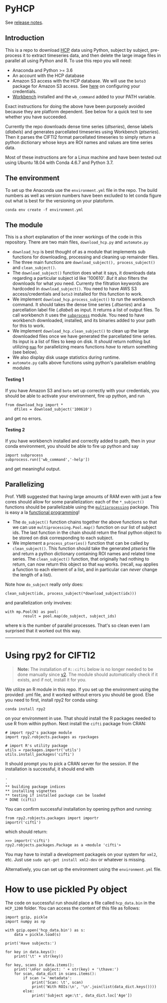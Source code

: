 # PyHCP

See [release notes](https://github.com/iabraham/pyhcp/releases).

## Introduction 

This is a repo to download [HCP](https://db.humanconnectome.org/) data using Python, subject by subject, pre-process it to extract timeseries data, and then delete the large image files in parallel all using Python and R. To use this repo you will need:

 * Anaconda and Python >= 3.6
 * An account with the HCP database
 * Amazon S3 access with the HCP database. We will use the `boto3` package for Amazon S3 access. See [here](https://boto3.amazonaws.com/v1/documentation/api/latest/guide/quickstart.html#configuration'') on configuring your credentials. 
 * [Workbench](https://www.humanconnectome.org/software/connectome-workbench) installed and the `wb_command` added to your PATH variable.

Exact instructions for doing the above have been purposely avoided because they are platform dependent. See below for a quick test to see whether you have succeeded. 

Currently the repo downloads dense time series (*dtseries*), dense labels (*dlabels*) and generates parcellated timeseries using Workbench (*ptseries*). Then it parses the CIFTI2 format parcellated timeseries to simply return a python dictionary whose keys are ROI names and values are time series data. 

Most of these instructions are for a Linux machine and have been tested out using Ubuntu 18.04 with Conda 4.6.7 and Python 3.7. 

## The environment 

To set up the Anaconda use the `environment.yml` file in the repo. The build numbers as well as version numbers have been excluded to let conda figure out what is best for the versioning on your platoform. 

	conda env create -f environment.yml

## The module
This is  a short explanation of the inner workings of the code in this repository. There are two main files, `download_hcp.py` and `automate.py`

 - `download_hcp` is best thought of as a module that implements sub functions for downloading, processing and cleaning up remainder files.
 - The three main functions are `download_subject(), process_subject()` and `clean_subject()`. 
 - The `download_subject()` function does what it says, it downloads data regarding a particular subject id like '100610'. _But_ it also filters the downloads for what _you_ need. Currenty the filtration keywords are hardcoded in `download_subject()`. You need to have AWS S3 access/credentials and `boto3` installed for this function to work. 
 - We implement `download_hcp.process_subject()` to run the workbench command. It should takes the dense time series (*.dtseries*) and a parcellation label file (*.dlabel*) as input. It returns a list of output files. To call workbench it uses the [`subprocess`](https://docs.python.org/3.7/library/subprocess.html) module. You need to have workbench downloaded, installed, and its binaries added to your path for this to work. 
 - We implement `download_hcp.clean_subject()` to clean up the large downloaded files once we have generated the parcellated time series. Its input is a list of files to keep on disk. It _should_ return nothing but utilizing [`map`](https://docs.python.org/3/library/functions.html#map) for parallelizing means functions _have_ to return something (see below).
 - We also display disk usage statistics during runtime.
 - `automate.py` calls above functions using python's parallelism enabling modules

#### Testing 1
If you have Amazon S3 and `boto` set up correctly with your credentials, you should be able to activate your environment, fire up python, and run 

	from download_hcp import *
	    dfiles = download_subject('100610')
	
and get no errors. 


#### Testing 2
If you have workbench installed and correctly added to path, then in your conda environment, you should be able to fire up python and say 

	import subprocess
	subprocess.run(['wb_command','-help'])
	

and get meaningful output. 

## Parallelizing 

Prof. YMB suggested that having large amounts of RAM even with just a few cores should allow for some parallelization: each of the `*_subject()` functions should be parallelizable using the [`multiprocessing`](https://docs.python.org/3.7/library/multiprocessing.html) package. This is easy a la [functional programming](https://en.wikipedia.org/wiki/Functional_programming)!

 - The `do_subject()` function chains together the above functions so that we can use `multiprocessing.Pool.map()` function on our list of subject ids. The last function in the chain should return the final python object to be stored on disk corresponding to each subject.
 - We implement a `process_ptseries()` function that can be called by `clean_subject()`. This function should take the generated _*ptseries*_ file and return a python dictionary containing ROI names and related time series. The `clean_subject()` function, that originally had nothing to return, can now return this object so that `map` works. (recall, `map` applies a function to each element of a list, and in particular can _never_ change the length of a list).

Note how `do_subject` really only does:
	
	clean_subject(idx, process_subject(*download_subject(idx)))

and parallelization only involves:

	with mp.Pool(N) as pool:
    	    result = pool.map(do_subject, subject_ids)
	

where `N` is the number of parallel processes. That's so clean even I am surprised that it worked out this way.


---

# Using rpy2 for CIFTI2

> **Note:** The installation of `R::cifti` below is no longer needed to be done manually since [v2](https://github.com/iabraham/pyhcp/releases/tag/v0.2). The module should automatically check if it exists, and if not, install it for you. 

We utilize an R module in this repo. If you set up the environment using the provided .yml file, and it worked without errors you should be good. Else you need to first, install rpy2 for conda using:

	conda install rpy2

on your environment in use. That should install the R packages needed to use R from within python. Next install the `cifti` package from CRAN:
	
	# import rpy2's package module
	import rpy2.robjects.packages as rpackages
	
	# import R's utility package
	utils = rpackages.importr('utils')
	utils.install_packages('cifti')

It should prompt you to pick a CRAN server for the session. If the installation is successful, it should end with

	.
	.
	** building package indices
	** installing vignettes
	** testing if installed package can be loaded
	* DONE (cifti)

You can confirm successful installation by opening python and running:
	
	from rpy2.robjects.packages import importr
	importr('cifti')
	
which should return:
 
	>>> importr('cifti')
	rpy2.robjects.packages.Package as a <module 'cifti'>

You may have to install a development packageis on your system for `xml2`, etc. Just use `sudo apt-get install xml2-dev` or whatever is missing. 

Alternatively, you can set up the environment using the `environment.yml` file.

# How to use pickled Py object

The code on successful run should place a file called `hcp_data.bin` in the `HCP_1200` folder. You can access the content of this file as follows:

    import gzip, pickle
    import numpy as np

    with gzip.open('hcp_data.bin') as s:
        data = pickle.load(s)

    print('Have subjects:')

    for key in data.keys():
        print('\t' + str(key))

    for key, scans in data.items():
        print('\nFor subject: ' + str(key) + '\thave:')
        for scan, data_dict in scans.items():
            if scan != 'metadata':
                print('Scan: \t', scan)
                print('With ROIs:\n', '\n'.join(list(data_dict.keys())))
            else:
                print('Subject age:\t', data_dict.loc['Age'])

